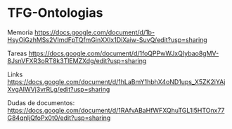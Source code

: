 # TFG-Ontologias

Memoria
https://docs.google.com/document/d/1b-HsyOiGzhMSs2VImdFpTQfmGinXXIx1DiXaiw-SuvQ/edit?usp=sharing

Tareas
https://docs.google.com/document/d/1foQPPwWJxQIybao8gMV-8JsnVFXR3oRT8k3TlEMZXdg/edit?usp=sharing

Links
https://docs.google.com/document/d/1hLaBmY1hbhX4oND1ups_X5ZK2iYAjXvgAIWVj3vrRLg/edit?usp=sharing

Dudas de documentos:
https://docs.google.com/document/d/1RAfvABaHfWFXQhuTGL1l5HTOnx77G84qnIjQfoPx0t0/edit?usp=sharing



